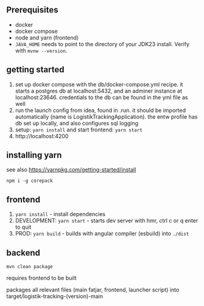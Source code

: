 ## Prerequisites

- docker
- docker compose
- node and yarn (frontend)
- `JAVA_HOME` needs to point to the directory of your JDK23 install. Verify with `mvnw --version`.

## getting started
1. set up docker compose with the db/docker-compose.yml recipe. it starts a postgres db at localhost:5432, and an adminer instance at localhost:23646.
credentials to the db can be found in the yml file as well
2. run the launch config from idea, found in .run. it should be imported automatically (name is LogistikTrackingApplication).
the entw profile has db set up locally, and also configures sql logging 
3. setup: `yarn install` and start frontend: `yarn start`
4. http://localhost:4200

## installing yarn
see also https://yarnpkg.com/getting-started/install

`npm i -g corepack`

## frontend
1. `yarn install` - install dependencies
2. DEVELOPMENT: `yarn start` - starts dev server with hmr, ctrl c or q enter to quit
3. PROD: `yarn build` - builds with angular compiler (esbuild) into `./dist`

## backend
`mvn clean package`

requires frontend to be built

packages all relevant files (main fatjar, frontend, launcher script) into target/logistik-tracking-(version)-main